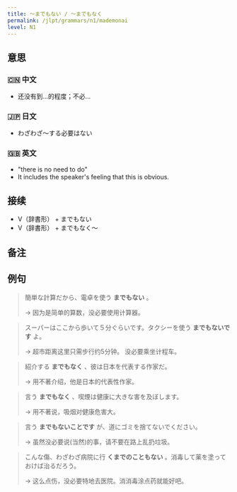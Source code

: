 ```yaml
---
title: 〜までもない / 〜までもなく
permalink: /jlpt/grammars/n1/mademonai
level: N1
---
```


## 意思

### 🇨🇳 中文

- 还没有到...的程度；不必...

### 🇯🇵 日文

- わざわざ〜する必要はない

### 🇬🇧 英文

- "there is no need to do"
- It includes the speaker's feeling that this is obvious.

## 接续

- V（辞書形） + までもない
- V（辞書形） + までもなく〜

## 备注


## 例句

> 簡単な計算だから、電卓を使う **までもない** 。
>
> → 因为是简单的算数，没必要使用计算器。

> スーパーはここから歩いて５分ぐらいです。タクシーを使う **までもないです** よ。
>
> → 超市距离这里只需步行约5分钟。 没必要乘坐计程车。

> 紹介する **までもなく** 、彼は日本を代表する作家だ。
>
> → 用不著介绍，他是日本的代表性作家。

> 言う **までもなく** 、喫煙は健康に大きな害を及ぼします。
>
> → 用不著说，吸烟对健康危害大。

> 言う **までもないことです** が、道にゴミを捨てないでください。
>
> → 虽然没必要说(当然)的事，请不要在路上乱扔垃圾。

> こんな傷、わざわざ病院に行 **くまでのこともない** 。消毒して薬を塗っておけば治るだろう。
>
> → 这么点伤，没必要特地去医院。消消毒涂点药就能好吧。


